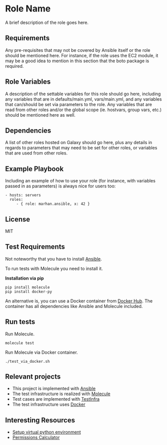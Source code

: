 Role Name
=========

A brief description of the role goes here.

Requirements
------------

Any pre-requisites that may not be covered by Ansible itself or the role should be mentioned here. For instance, if the role uses the EC2 module, it may be a good idea to mention in this section that the boto package is required.

Role Variables
--------------

A description of the settable variables for this role should go here, including any variables that are in defaults/main.yml, vars/main.yml, and any variables that can/should be set via parameters to the role. Any variables that are read from other roles and/or the global scope (ie. hostvars, group vars, etc.) should be mentioned here as well.

Dependencies
------------

A list of other roles hosted on Galaxy should go here, plus any details in regards to parameters that may need to be set for other roles, or variables that are used from other roles.

Example Playbook
----------------

Including an example of how to use your role (for instance, with variables passed in as parameters) is always nice for users too:

    - hosts: servers
      roles:
         - { role: marhan.ansible, x: 42 }

License
-------

MIT

Test Requirements
------------------

Not noteworthy that you have to install [Ansible](https://www.ansible.com/).

To run tests with Molecule you need to install it.

**Installation via pip**

```
pip install molecule
pip install docker-py
```

An alternative is, you can use a Docker container from [Docker Hub](https://hub.docker.com/r/retr0h/molecule/). 
The container has all dependencies like Ansible and Molecule included.

Run tests
------------------

Run Molecule.

```
molecule test
```

Run Molecule via Docker container.

```
./test_via_docker.sh
```

Relevant projects
------------------
- This project is implemented with [Ansible](https://www.ansible.com/)
- The test infrastructure is realized with [Molecule](https://molecule.readthedocs.io/en/latest/#)
- Test cases are implemented with [TestInfra](https://testinfra.readthedocs.io/en/latest/index.html)
- The test infrastructure uses [Docker](https://www.docker.com/)

Interesting Resources
------------------
- [Setup virtual python environment](https://www.digitalocean.com/community/tutorials/how-to-install-python-3-and-set-up-a-local-programming-environment-on-ubuntu-16-04) 
- [Permissions Calculator](http://permissions-calculator.org/)


